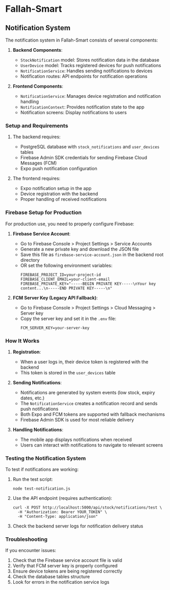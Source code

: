 # Fallah-Smart

## Notification System

The notification system in Fallah-Smart consists of several components:

1. **Backend Components**:
   - `StockNotification` model: Stores notification data in the database
   - `UserDevice` model: Tracks registered devices for push notifications
   - `NotificationService`: Handles sending notifications to devices
   - Notification routes: API endpoints for notification operations

2. **Frontend Components**:
   - `NotificationService`: Manages device registration and notification handling
   - `NotificationContext`: Provides notification state to the app
   - Notification screens: Display notifications to users

### Setup and Requirements

1. The backend requires:
   - PostgreSQL database with `stock_notifications` and `user_devices` tables
   - Firebase Admin SDK credentials for sending Firebase Cloud Messages (FCM)
   - Expo push notification configuration

2. The frontend requires:
   - Expo notification setup in the app
   - Device registration with the backend
   - Proper handling of received notifications

### Firebase Setup for Production

For production use, you need to properly configure Firebase:

1. **Firebase Service Account**:
   - Go to Firebase Console > Project Settings > Service Accounts
   - Generate a new private key and download the JSON file
   - Save this file as `firebase-service-account.json` in the backend root directory
   - OR set the following environment variables:
     ```
     FIREBASE_PROJECT_ID=your-project-id
     FIREBASE_CLIENT_EMAIL=your-client-email
     FIREBASE_PRIVATE_KEY="-----BEGIN PRIVATE KEY-----\nYour key content...\n-----END PRIVATE KEY-----\n"
     ```

2. **FCM Server Key (Legacy API Fallback)**:
   - Go to Firebase Console > Project Settings > Cloud Messaging > Server key
   - Copy the server key and set it in the `.env` file:
     ```
     FCM_SERVER_KEY=your-server-key
     ```

### How It Works

1. **Registration**:
   - When a user logs in, their device token is registered with the backend
   - This token is stored in the `user_devices` table

2. **Sending Notifications**:
   - Notifications are generated by system events (low stock, expiry dates, etc.)
   - The `NotificationService` creates a notification record and sends push notifications
   - Both Expo and FCM tokens are supported with fallback mechanisms
   - Firebase Admin SDK is used for most reliable delivery

3. **Handling Notifications**:
   - The mobile app displays notifications when received
   - Users can interact with notifications to navigate to relevant screens

### Testing the Notification System

To test if notifications are working:

1. Run the test script:
   ```
   node test-notification.js
   ```

2. Use the API endpoint (requires authentication):
   ```
   curl -X POST http://localhost:5000/api/stock/notifications/test \
     -H "Authorization: Bearer YOUR_TOKEN" \
     -H "Content-Type: application/json"
   ```

3. Check the backend server logs for notification delivery status

### Troubleshooting

If you encounter issues:

1. Check that the Firebase service account file is valid
2. Verify that FCM server key is properly configured
3. Ensure device tokens are being registered correctly
4. Check the database tables structure
5. Look for errors in the notification service logs